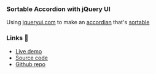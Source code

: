 ### Sortable Accordion with jQuery UI

Using [jqueryui.com](https://jqueryui.com) to make an [accordian](https://jqueryui.com/sortable/) that's [sortable](https://jqueryui.com/accordion)

### Links 🔗
- [Live demo](https://jquery-sortable-parent-and-child-lists-1.rolandjlevy.repl.co/)
- [Source code](https://repl.it/@RolandJLevy/jquery-sortable-accordian)
- [Github repo](https://github.com/rolandjlevy/jquery-sortable-accordian)